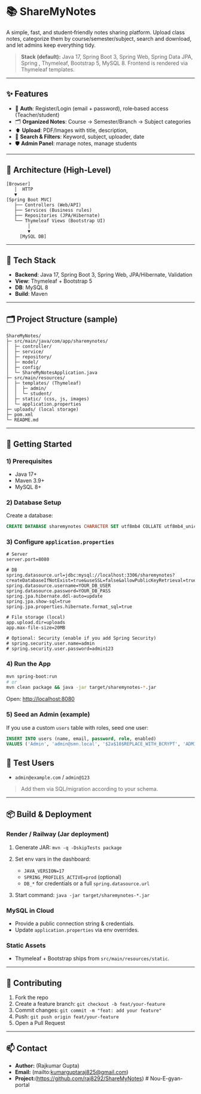 # 📚 ShareMyNotes

A simple, fast, and student‑friendly notes sharing platform. Upload class notes, categorize them by course/semester/subject, search and download, and let admins keep everything tidy.

> **Stack (default):** Java 17, Spring Boot 3, Spring Web, Spring Data JPA, Spring , Thymeleaf, Bootstrap 5, MySQL 8.
> Frontend is rendered via Thymeleaf templates.

---

## ✨ Features

* 👤 **Auth**: Register/Login (email + password), role‑based access (Teacher/student)
* 🗂️ **Organized Notes**: Course → Semester/Branch → Subject categories
* ⬆️ **Upload**: PDF/Images with title, description, 
* 🔎 **Search & Filters**: Keyword, subject, uploader, date
* 🛡️ **Admin Panel**: manage notes, manage students

---

## 🧱 Architecture (High‑Level)

```
[Browser]
   │  HTTP
   ▼
[Spring Boot MVC]
   ├── Controllers (Web/API)
   ├── Services (Business rules)
   ├── Repositories (JPA/Hibernate)
   └── Thymeleaf Views (Bootstrap UI)
        │
        ▼
     [MySQL DB]
```

---

## 🧰 Tech Stack

* **Backend**: Java 17, Spring Boot 3, Spring Web, JPA/Hibernate, Validation
* **View**: Thymeleaf + Bootstrap 5
* **DB**: MySQL 8 
* **Build**: Maven

---

## 🗂️ Project Structure (sample)

```
ShareMyNotes/
├─ src/main/java/com/app/sharemynotes/
│  ├─ controller/
│  ├─ service/
│  ├─ repository/
│  ├─ model/
│  ├─ config/
│  └─ ShareMyNotesApplication.java
├─ src/main/resources/
│  ├─ templates/ (Thymeleaf)
│  │  ├─ admin/
│  │  └─ student/
│  ├─ static/ (css, js, images)
│  └─ application.properties
├─ uploads/ (local storage)
├─ pom.xml
└─ README.md
```

---

## 🚀 Getting Started

### 1) Prerequisites

* Java 17+
* Maven 3.9+
* MySQL 8+

### 2) Database Setup

Create a database:

```sql
CREATE DATABASE sharemynotes CHARACTER SET utf8mb4 COLLATE utf8mb4_unicode_ci;
```

### 3) Configure `application.properties`

```properties
# Server
server.port=8080

# DB
spring.datasource.url=jdbc:mysql://localhost:3306/sharemynotes?createDatabaseIfNotExist=true&useSSL=false&allowPublicKeyRetrieval=true
spring.datasource.username=YOUR_DB_USER
spring.datasource.password=YOUR_DB_PASS
spring.jpa.hibernate.ddl-auto=update
spring.jpa.show-sql=true
spring.jpa.properties.hibernate.format_sql=true

# File storage (local)
app.upload.dir=uploads
app.max-file-size=20MB

# Optional: Security (enable if you add Spring Security)
# spring.security.user.name=admin
# spring.security.user.password=admin123
```

### 4) Run the App

```bash
mvn spring-boot:run
# or
mvn clean package && java -jar target/sharemynotes-*.jar
```

Open: [http://localhost:8080](http://localhost:8182)

### 5) Seed an Admin (example)

If you use a custom `users` table with roles, seed one user:

```sql
INSERT INTO users (name, email, password, role, enabled)
VALUES ('Admin', 'admin@smn.local', '$2a$10$REPLACE_WITH_BCRYPT', 'ADMIN', true);
```

## 🧪 Test Users
* `admin@example.com` / `admin@123`

> Add them via SQL/migration according to your schema.

---

## 📦 Build & Deployment

### Render / Railway (Jar deployment)

1. Generate JAR: `mvn -q -DskipTests package`
2. Set env vars in the dashboard:

   * `JAVA_VERSION=17`
   * `SPRING_PROFILES_ACTIVE=prod` (optional)
   * `DB_*` for credentials or a full `spring.datasource.url`
3. Start command: `java -jar target/sharemynotes-*.jar`

### MySQL in Cloud

* Provide a public connection string & credentials.
* Update `application.properties` via env overrides.

### Static Assets

* Thymeleaf + Bootstrap ships from `src/main/resources/static`.

---

## 🤝 Contributing

1. Fork the repo
2. Create a feature branch: `git checkout -b feat/your-feature`
3. Commit changes: `git commit -m "feat: add your feature"`
4. Push: `git push origin feat/your-feature`
5. Open a Pull Request

---

## 📫 Contact

* **Author:** (Rajkumar Gupta)
* **Email:** (mailto:kumarguptaraj825@gmail.com)
* **Project:**(https://github.com/raj8292/ShareMyNotes)
#   N o u - E - g y a n - p o r t a l  
 